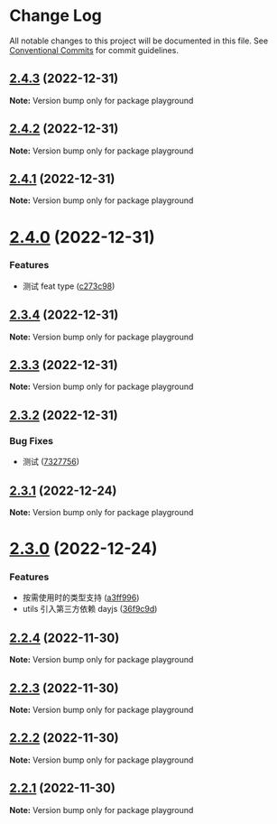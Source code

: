 # Change Log

All notable changes to this project will be documented in this file.
See [Conventional Commits](https://conventionalcommits.org) for commit guidelines.

## [2.4.3](https://github.com/cumt-robin/vue-pro-components/compare/playground@2.4.2...playground@2.4.3) (2022-12-31)

**Note:** Version bump only for package playground

## [2.4.2](https://github.com/cumt-robin/vue-pro-components/compare/playground@2.4.1...playground@2.4.2) (2022-12-31)

**Note:** Version bump only for package playground

## [2.4.1](https://github.com/cumt-robin/vue-pro-components/compare/playground@2.4.0...playground@2.4.1) (2022-12-31)

**Note:** Version bump only for package playground

# [2.4.0](https://github.com/cumt-robin/vue-pro-components/compare/playground@2.3.4...playground@2.4.0) (2022-12-31)

### Features

-   测试 feat type ([c273c98](https://github.com/cumt-robin/vue-pro-components/commit/c273c98b48d2e8e1b9776e23151dfc8e1b7898f7))

## [2.3.4](https://github.com/cumt-robin/vue-pro-components/compare/playground@2.3.3...playground@2.3.4) (2022-12-31)

**Note:** Version bump only for package playground

## [2.3.3](https://github.com/cumt-robin/vue-pro-components/compare/playground@2.3.2...playground@2.3.3) (2022-12-31)

**Note:** Version bump only for package playground

## [2.3.2](https://github.com/cumt-robin/vue-pro-components/compare/playground@2.3.1...playground@2.3.2) (2022-12-31)

### Bug Fixes

-   测试 ([7327756](https://github.com/cumt-robin/vue-pro-components/commit/73277560d601f1655d46a3e5e055636c51a21947))

## [2.3.1](https://github.com/cumt-robin/vue-pro-components/compare/playground@2.3.0...playground@2.3.1) (2022-12-24)

**Note:** Version bump only for package playground

# [2.3.0](https://github.com/cumt-robin/vue-pro-components/compare/playground@2.2.4...playground@2.3.0) (2022-12-24)

### Features

-   按需使用时的类型支持 ([a3ff996](https://github.com/cumt-robin/vue-pro-components/commit/a3ff9965f87b16d6aa8105fb6b7a13a9cc786bdc))
-   utils 引入第三方依赖 dayjs ([36f9c9d](https://github.com/cumt-robin/vue-pro-components/commit/36f9c9dc07e122f8bbfe75d46802da162c5aee63))

## [2.2.4](https://github.com/cumt-robin/vue-pro-components/compare/playground@2.2.3...playground@2.2.4) (2022-11-30)

**Note:** Version bump only for package playground

## [2.2.3](https://github.com/cumt-robin/vue-pro-components/compare/playground@2.2.2...playground@2.2.3) (2022-11-30)

**Note:** Version bump only for package playground

## [2.2.2](https://github.com/cumt-robin/vue-pro-components/compare/playground@2.2.1...playground@2.2.2) (2022-11-30)

**Note:** Version bump only for package playground

## [2.2.1](https://github.com/cumt-robin/vue-pro-components/compare/playground@2.2.0...playground@2.2.1) (2022-11-30)

**Note:** Version bump only for package playground
